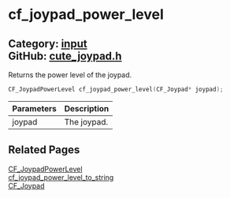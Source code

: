 [//]: # (This file is automatically generated by Cute Framework's docs parser.)
[//]: # (Do not edit this file by hand!)
[//]: # (See: https://github.com/RandyGaul/cute_framework/blob/master/samples/docs_parser.cpp)
[](../header.md ':include')

# cf_joypad_power_level

Category: [input](/api_reference?id=input)  
GitHub: [cute_joypad.h](https://github.com/RandyGaul/cute_framework/blob/master/include/cute_joypad.h)  
---

Returns the power level of the joypad.

```cpp
CF_JoypadPowerLevel cf_joypad_power_level(CF_Joypad* joypad);
```

Parameters | Description
--- | ---
joypad | The joypad.

## Related Pages

[CF_JoypadPowerLevel](/input/cf_joypadpowerlevel.md)  
[cf_joypad_power_level_to_string](/input/cf_joypad_power_level_to_string.md)  
[CF_Joypad](/input/cf_joypad.md)  
